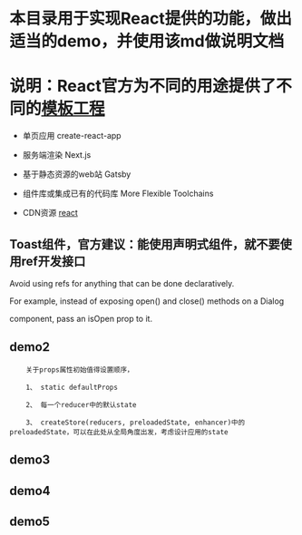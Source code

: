 # 本目录用于实现React提供的功能，做出适当的demo，并使用该md做说明文档

# 说明：React官方为不同的用途提供了不同的[模板工程](https://reactjs.org/docs/create-a-new-react-app.html#create-react-app)
* 单页应用 create-react-app
* 服务端渲染 Next.js
* 基于静态资源的web站 Gatsby
* 组件库或集成已有的代码库 More Flexible Toolchains

* CDN资源 [react](https://reactjs.org/docs/cdn-links.html)

## Toast组件，官方建议：能使用声明式组件，就不要使用ref开发接口

Avoid using refs for anything that can be done declaratively.

For example, instead of exposing open() and close() methods on a Dialog 

component, pass an isOpen prop to it.
## demo2
```
    关于props属性初始值得设置顺序，

    1、 static defaultProps

    2、 每一个reducer中的默认state

    3、 createStore(reducers, preloadedState, enhancer)中的preloadedState，可以在此处从全局角度出发，考虑设计应用的state

```


## demo3
## demo4
## demo5